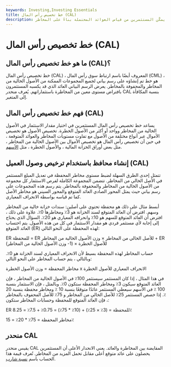 ```yaml
---
keywords: Investing,Investing Essentials
title: خط تخصيص رأس المال (CAL)
description: يُظهر خط تخصيص رأس المال على الرسم البياني جميع الخلطات الممكنة للأصول الخطرة والخالية من المخاطر ، مما يمكّن المستثمرين من قياس العوائد المحتملة بناءً على المخاطر.
---
```


# خط تخصيص رأس المال (CAL)
## ما هو خط تخصيص رأس المال (CAL)؟

خط تخصيص رأس المال (CAL) ، المعروف أيضًا باسم ارتباط سوق رأس المال (CML) ، هو خط تم إنشاؤه على رسم بياني لجميع المجموعات الممكنة من الأصول الخالية من المخاطر والمحفوفة بالمخاطر. يعرض الرسم البياني العائد الذي قد يكسبه المستثمرون بافتراض مستوى معين من المخاطرة باستثماراتهم. يُعرف منحدر CAL بنسبة المكافأة إلى المتغير.

## فهم خط تخصيص رأس المال (CAL)

يساعد خط تخصيص رأس المال المستثمرين في اختيار مقدار الاستثمار في الأصول الخالية من المخاطر وواحد أو أكثر من الأصول الخطرة. تخصيص الأصول هو تخصيص الأموال عبر أنواع مختلفة من الأصول مع تفاوت مستويات المخاطر والعوائد المتوقعة ، في حين أن تخصيص رأس المال هو تخصيص الأموال بين الأصول الخالية من المخاطر ، مثل بعض أوراق الخزانة المالية ، والأصول الخطرة ، مثل [الأسهم](/equity).

## إنشاء محافظ باستخدام ترخيص وصول العميل (CAL)

تتمثل إحدى الطرق السهلة لضبط مستوى مخاطر المحفظة في تعديل المبلغ المستثمر في الأصل الخالي من المخاطر. تتضمن المجموعة الكاملة لفرص الاستثمار كل مجموعة من الأصول الخالية من المخاطر والمحفوفة بالمخاطر. يتم رسم هذه المجموعات على رسم بياني حيث يمثل المحور الصادي العائد المتوقع والمحور السيني هو مخاطر الأصل كما تم قياسه بواسطة الانحراف المعياري.

أبسط مثال على ذلك هو محفظة تحتوي على أصلين: سندات خزانة خالية من المخاطر وسهم. افترض أن العائد المتوقع لسند الخزانة هو 3٪ ومخاطرها 0٪. علاوة على ذلك ، افترض أن العائد المتوقع للسهم هو 10٪ وانحرافه المعياري هو 20٪. السؤال الذي يحتاج إلى إجابة لأي مستثمر فردي هو مقدار الاستثمار في كل من هذه الأصول. يتم احتساب العائد المتوقع (ER) لهذه المحفظة على النحو التالي:

ER للمحفظة = ER للأصل الخالي من المخاطر × وزن الأصول الخالية من المخاطر + ER للأصول الخطرة × (1- وزن الأصول الخالية من المخاطر)

حساب المخاطر لهذه المحفظة بسيط لأن الانحراف المعياري لسند الخزانة هو 0٪. وبالتالي ، يتم حساب المخاطر على النحو التالي:

مخاطر المحفظة = وزن الأصول الخطرة x الانحراف المعياري للأصول الخطرة

في هذا المثال ، إذا كان المستثمر سيستثمر 100٪ في الأصول الخالية من المخاطر ، فإن العائد المتوقع سيكون 3٪ ومخاطر المحفظة ستكون 0٪. وبالمثل ، فإن الاستثمار بنسبة 100 ٪ في الأسهم سيعطي المستثمر عائدًا متوقعًا بنسبة 10 ٪ ومخاطر محفظة بنسبة 20 ٪. إذا خصص المستثمر 25٪ للأصل الخالي من المخاطر و 75٪ للأصل المحفوف بالمخاطر ، فإن العائد المتوقع للمحفظة وحسابات المخاطر ستكون:

ER للمحفظة = (3٪ × 25٪) + (10٪ * 75٪) = 0.75٪ + 7.5٪ = 8.25٪

مخاطر المحفظة = 75٪ * 20٪ = 15٪

## منحدر CAL

يقيس منحدر CAL المقايضة بين المخاطرة والعائد. يعني الانحدار الأعلى أن المستثمرين يحصلون على عائد متوقع أعلى مقابل تحمل المزيد من المخاطر. تُعرف قيمة هذا الحساب باسم [نسبة شارب](/sharperatio).

